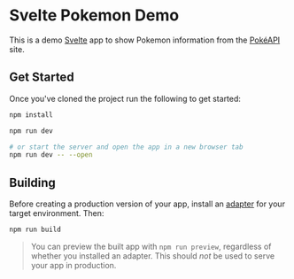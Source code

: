 # Svelte Pokemon Demo

This is a demo <a href='https://svelte.dev'>Svelte</a> app to show Pokemon information from the <a href='https://pokeapi.co/' target='_target'>PokéAPI</a> site.

## Get Started

Once you've cloned the project run the following to get started:

```bash
npm install

npm run dev

# or start the server and open the app in a new browser tab
npm run dev -- --open
```

## Building

Before creating a production version of your app, install an [adapter](https://kit.svelte.dev/docs#adapters) for your target environment. Then:

```bash
npm run build
```

> You can preview the built app with `npm run preview`, regardless of whether you installed an adapter. This should _not_ be used to serve your app in production.
